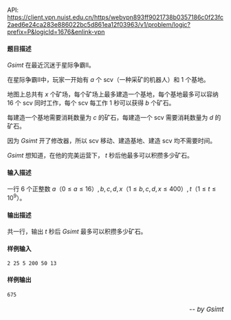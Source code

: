 API: https://client.vpn.nuist.edu.cn/https/webvpn893ff9021738b0357186c0f23fc2aed6e24ca283e886022bc5d861ea12f03963/v1/problem/logic?prefix=P&logicId=1676&enlink-vpn

#### 题目描述
$Gsimt$ 在最近沉迷于星际争霸II。

在星际争霸II中，玩家一开始有 $a$ 个 scv（一种采矿的机器人）和 $1$ 个基地。

地图上总共有 $x$ 个矿场，每个矿场上最多建造一个基地，每个基地最多可以容纳 $16$ 个 scv 同时工作，每个 scv 每工作 $1$ 秒可以获得 $b$ 个矿石。

每建造一个基地需要消耗数量为 $c$ 的矿石，每建造一个 scv 需要消耗数量为 $d$ 的矿石。

因为 $Gsimt$ 开了修改器，所以 scv 移动、建造基地、建造 scv 均不需要时间。

$Gsimt$ 想知道，在他的完美运营下， $t$ 秒后他最多可以积攒多少矿石。

#### 输入描述
一行 $6$ 个正整数 $a（0 \leqslant a \leqslant 16）,b,c,d,x（1 \leqslant b,c,d,x \leqslant 400）,t（1 \leqslant t \leqslant 10^9）$。

#### 输出描述
共一行，输出 $t$ 秒后 $Gsimt$ 最多可以积攒多少矿石。
#### 样例输入
```
2 25 5 200 50 13
```

#### 样例输出
```
675
```
<p align="right" style=font-size:15px><i>-- by Gsimt　</i></p>